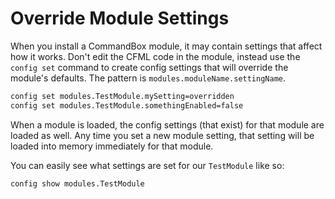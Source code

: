 # Override Module Settings

When you install a CommandBox module, it may contain settings that affect how it works.  Don't edit the CFML code in the module, instead use the `config set` command to create config settings that will override the module's defaults.  The pattern is `modules.moduleName.settingName`.

```bash
config set modules.TestModule.mySetting=overridden
config set modules.TestModule.somethingEnabled=false
```

When a module is loaded, the config settings (that exist) for that module are loaded as well.  Any time you set a new module setting, that setting will be loaded into memory immediately for that module.  

You can easily see what settings are set for our `TestModule` like so:

```bash
config show modules.TestModule
```